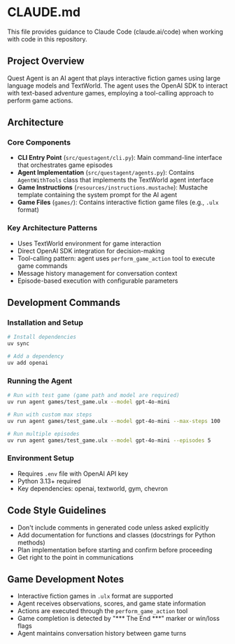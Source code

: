 # CLAUDE.md

This file provides guidance to Claude Code (claude.ai/code) when working with code in this repository.

## Project Overview

Quest Agent is an AI agent that plays interactive fiction games using large language models and TextWorld. The agent uses the OpenAI SDK to interact with text-based adventure games, employing a tool-calling approach to perform game actions.

## Architecture

### Core Components

- **CLI Entry Point** (`src/questagent/cli.py`): Main command-line interface that orchestrates game episodes
- **Agent Implementation** (`src/questagent/agents.py`): Contains `AgentWithTools` class that implements the TextWorld agent interface
- **Game Instructions** (`resources/instructions.mustache`): Mustache template containing the system prompt for the AI agent
- **Game Files** (`games/`): Contains interactive fiction game files (e.g., `.ulx` format)

### Key Architecture Patterns

- Uses TextWorld environment for game interaction
- Direct OpenAI SDK integration for decision-making
- Tool-calling pattern: agent uses `perform_game_action` tool to execute game commands
- Message history management for conversation context
- Episode-based execution with configurable parameters

## Development Commands

### Installation and Setup

```bash
# Install dependencies
uv sync

# Add a dependency
uv add openai
```

### Running the Agent

```bash
# Run with test game (game path and model are required)
uv run agent games/test_game.ulx --model gpt-4o-mini

# Run with custom max steps
uv run agent games/test_game.ulx --model gpt-4o-mini --max-steps 100

# Run multiple episodes
uv run agent games/test_game.ulx --model gpt-4o-mini --episodes 5
```

### Environment Setup

- Requires `.env` file with OpenAI API key
- Python 3.13+ required
- Key dependencies: openai, textworld, gym, chevron

## Code Style Guidelines

- Don't include comments in generated code unless asked explicitly
- Add documentation for functions and classes (docstrings for Python methods)
- Plan implementation before starting and confirm before proceeding
- Get right to the point in communications

## Game Development Notes

- Interactive fiction games in `.ulx` format are supported
- Agent receives observations, scores, and game state information
- Actions are executed through the `perform_game_action` tool
- Game completion is detected by "*** The End ***" marker or win/loss flags
- Agent maintains conversation history between game turns
